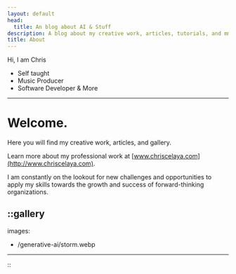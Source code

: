 ```yaml
---
layout: default
head:
  title: An blog about AI & Stuff
description: A blog about my creative work, articles, tutorials, and mmore.
title: About
---
```


Hi, I am Chris

- Self taught
- Music Producer
- Software Developer & More
---

# Welcome. 

Here you will find my creative work, articles, and gallery.

Learn more about my professional work at [www.chriscelaya.com](http://www.chriscelaya.com). 

I am constantly on the lookout for new challenges and opportunities to apply my skills towards the growth and success of forward-thinking organizations.

::gallery
---
images:

  - /generative-ai/storm.webp
---
::